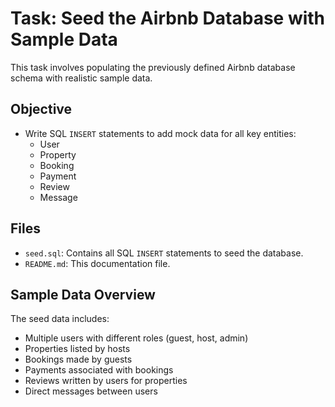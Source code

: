 # Task: Seed the Airbnb Database with Sample Data

This task involves populating the previously defined Airbnb database schema with realistic sample data.


## Objective

- Write SQL `INSERT` statements to add mock data for all key entities:
  - User
  - Property
  - Booking
  - Payment
  - Review
  - Message

## Files

- `seed.sql`: Contains all SQL `INSERT` statements to seed the database.
- `README.md`: This documentation file.


## Sample Data Overview

The seed data includes:

- Multiple users with different roles (guest, host, admin)
- Properties listed by hosts
- Bookings made by guests
- Payments associated with bookings
- Reviews written by users for properties
- Direct messages between users


